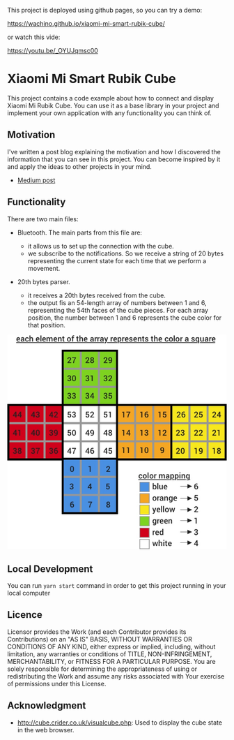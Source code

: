 This project is deployed using github pages, so you can try a demo:

https://wachino.github.io/xiaomi-mi-smart-rubik-cube/

or watch this vide:

https://youtu.be/_OYUJqmsc00

# Xiaomi Mi Smart Rubik Cube

This project contains a code example about how to connect and display Xiaomi Mi Rubik Cube. You can use it as a base library in your project and implement your own application with any functionality you can think of.

## Motivation

I've written a post blog explaining the motivation and how I discovered the information that you can see in this project. You can become inspired by it and apply the ideas to other projects in your mind.

- [Medium post](https://medium.com/@juananclaramunt/xiaomi-mi-smart-rubik-cube-ff5a22549f90)

## Functionality

There are two main files:

- Bluetooth. The main parts from this file are:
  - it allows us to set up the connection with the cube.
  - we subscribe to the notifications.
    So we receive a string of 20 bytes representing the current state for each time that we perform a movement.
- 20th bytes parser.

  - it receives a 20th bytes received from the cube.
  - the output fis an 54-length array of numbers between 1 and 6, representing the 54th faces of the cube pieces. For each array position, the number between 1 and 6 represents the cube color for that position.

![default text](/cube.jpg)

## Local Development

You can run `yarn start` command in order to get this project running in your local computer

## Licence

Licensor provides the Work (and each Contributor provides its Contributions) on an "AS IS" BASIS, WITHOUT WARRANTIES OR CONDITIONS OF ANY KIND, either express or implied, including, without limitation, any warranties or conditions of TITLE, NON-INFRINGEMENT, MERCHANTABILITY, or FITNESS FOR A PARTICULAR PURPOSE. You are solely responsible for determining the appropriateness of using or redistributing the Work and assume any risks associated with Your exercise of permissions under this License.

## Acknowledgment

- http://cube.crider.co.uk/visualcube.php: Used to display the cube state in the web browser.
